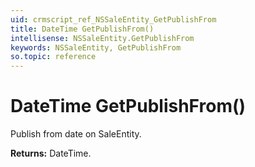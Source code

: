 ```yaml
---
uid: crmscript_ref_NSSaleEntity_GetPublishFrom
title: DateTime GetPublishFrom()
intellisense: NSSaleEntity.GetPublishFrom
keywords: NSSaleEntity, GetPublishFrom
so.topic: reference
---
```


# DateTime GetPublishFrom()

Publish from date on SaleEntity.

**Returns:** DateTime.

